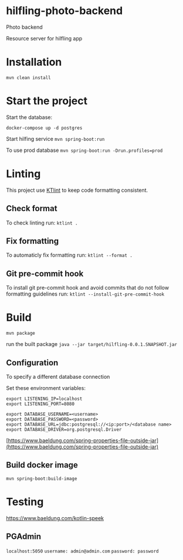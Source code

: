 # hilfling-photo-backend
Photo backend

Resource server for hilfling app

# Installation

`mvn clean install`

# Start the project

Start the database:

`docker-compose up -d postgres`

Start hilfing service
`mvn spring-boot:run`

To use prod database
`mvn spring-boot:run -Drun.profiles=prod`

# Linting
This project use [KTlint](https://github.com/pinterest/ktlint) to keep code formatting consistent.

## Check format
To check linting run:
`ktlint .`

## Fix formatting
To automaticly fix formatting run:
`ktlint --format .`

## Git pre-commit hook
To install git pre-commit hook and avoid commits that do not follow formatting guidelines run:
`ktlint --install-git-pre-commit-hook`


# Build
`mvn package`

run the built package
`java --jar target/hilfling-0.0.1.SNAPSHOT.jar`

## Configuration
To specify a different database connection

Set these environment variables:

```
export LISTENING_IP=localhost
export LISTENING_PORT=8080

export DATABASE_USERNAME=<username>
export DATABASE_PASSWORD=<password>
export DATABASE_URL=jdbc:postgresql://<ip:port>/<database name>
export DATABASE_DRIVER=org.postgresql.Driver
```

[https://www.baeldung.com/spring-properties-file-outside-jar](https://www.baeldung.com/spring-properties-file-outside-jar)

## Build docker image
`mvn spring-boot:build-image`

# Testing
https://www.baeldung.com/kotlin-speek

## PGAdmin
`localhost:5050`
`username: admin@admin.com`
`password: password`

